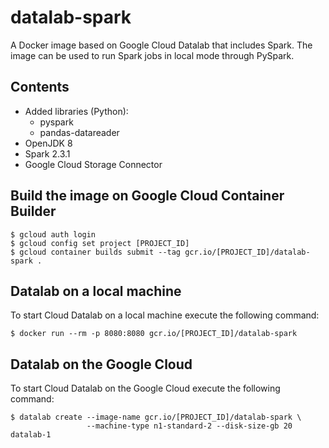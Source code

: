 # datalab-spark

A Docker image based on Google Cloud Datalab that includes Spark. The image can be used to run Spark jobs in local mode through PySpark.

## Contents

- Added libraries (Python):
    - pyspark
    - pandas-datareader
- OpenJDK 8
- Spark 2.3.1
- Google Cloud Storage Connector

## Build the image on Google Cloud Container Builder

```
$ gcloud auth login
$ gcloud config set project [PROJECT_ID]
$ gcloud container builds submit --tag gcr.io/[PROJECT_ID]/datalab-spark .
```

## Datalab on a local machine

To start Cloud Datalab on a local machine execute the following command:

```
$ docker run --rm -p 8080:8080 gcr.io/[PROJECT_ID]/datalab-spark
```

## Datalab on the Google Cloud

To start Cloud Datalab on the Google Cloud execute the following command:

```
$ datalab create --image-name gcr.io/[PROJECT_ID]/datalab-spark \
                 --machine-type n1-standard-2 --disk-size-gb 20 datalab-1
```